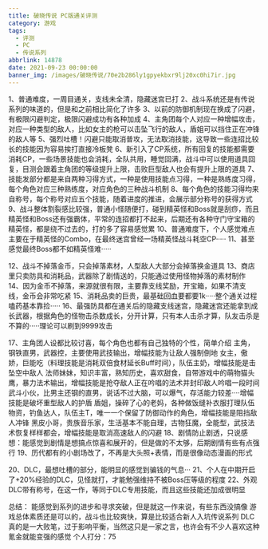 ```yaml
---
title: 破晓传说 PC版通关评测
category: 游戏
tags:
  - 评测
  - PC
  - 传说系列
abbrlink: 14878
date: 2021-09-23 00:00:00
banner_img: /images/破晓传说/70e2b286ly1gpyekbxr9lj20xc0hi7ir.jpg
---
```


1、普通难度，一周目通关，支线未全清，隐藏迷宫已打
2、战斗系统还是有传说系列的味道的，但是和之前相比简化了许多
3、以前的防御机制现在换成了闪避，有极限闪避判定，极限闪避成功有各种加成
4、主角团每个人对应一种增幅攻击，对应一种类型的敌人，比如女主的枪可以击坠飞行的敌人，盾姐可以挡住正在冲锋的敌人等
5、强烈吐槽！闪避只能取消普攻，无法取消技能，这导致一些连招比较长的技能因为容易挨打直接冷板凳
6、新引入了CP系统，所有回复的技能都需要消耗CP，一些场景技能也会消耗，全队共用，睡觉回满，战斗中可以使用道具回复，目测会跟着主角团的等级提升上限，击败巨型敌人也会有提升上限的道具
7、技能发部分都是来自两种习得方式，一种是使用技能点习得，一种是熟练度习得，每个角色对应三种熟练度，对应角色的三种战斗机制
8、每个角色的技能习得均来自称号，每个称号对应五个技能，随着进度的推进，会展示部分称号的获得方式
9、战斗整体割裂感比较强，普通小怪随便打，碰到精英怪和Boss就是刮痧，而且精英怪和Boss还有强霸体，平常的连招都打不起来，后期还有各种守门守宝箱的精英怪，都是绕不过去的，打的多了容易感觉累
10、普通难度下，个人感觉难点主要在于精英怪的Combo，在最终迷宫曾经一场精英怪战斗耗空CP·····
11、甚至感觉最终Boss都不如精英怪难·····

12、战斗不掉落金币，只会掉落素材，人型敌人大部分会掉落换金道具
13、商店里只卖防具和消耗品，武器除了剧情送的，只能通过使用怪物掉落的素材制作
14、因为金币不掉落，来源就很有限，主要靠支线奖励，开宝箱，如果不清支线，金币会非常吃紧
15、消耗品卖的巨贵，最基础回血要都要1k·····整个通关过程嗑药基本靠捡·····
16、最强防具都在通关后的隐藏支线迷宫，隐藏迷宫还能拿到成长武器，根据角色的怪物击杀数成长，分开计算，只有本人击杀才算，队友击杀是不算的·····理论可以刷到9999攻击

17、主角团人设都比较讨喜，每个角色也都有自己独特的个性，简单介绍
	主角，钢铁直男，武器控，主要使用武技输出，增幅技能为让敌人强制倒地
	女主，傲娇，巨能吃（料理技能是消耗双倍食材延长Buff时间），队伍主奶，增幅技能是击坠空中敌人
	法师妹妹，知识丰富，熟知历史，喜欢甜食，自带游戏中的萌物猫头鹰，暴力法术输出，增幅技能是抢夺敌人正在吟唱的法术并封印敌人吟唱一段时间
	武斗小伙，比男主还钢的直男，说话不过大脑，可以爆气，存活能力较差····增幅技能是破坏重型敌人的护盾
	盾姐，操碎了心的老妈，各种做饭缝补衣服打理队伍物资，钓鱼达人，队伍主T，唯一一个保留了防御动作的角色，增幅技能是阻挡敌人冲锋
	黑皮小哥，贵族音乐家，生活基本不能自理，古物狂魔，全能型，武技法术恢复样样都会，增幅技能是取消高速敌人的闪避
18、剧情防止剧透，只说感想：能感觉到剧情是想搞点惊喜和展开的，但是做的不太够，后期剧情有些有点强行
19、历代都有的小剧场改了，不再是大头照+表情，而是很像动态漫画的形式

20、DLC，最想吐槽的部分，能明显的感觉到骗钱的气息···
21、个人在中期开启了+20%经验的DLC，见怪就打，才能勉强维持不被Boss压等级的程度
22、外观DLC带有称号，在这一作，等同于DLC专用技能，而且这些技能还加成很明显

总结：
能感觉到系列的进步和寻求突破，但是就这一作来说，有些东西没搞像
游戏总体素质还是可以的，战斗也比较爽快，算是比较适合新人入坑传说系列
DLC真的是一大败笔，过于影响平衡，当然这只是一家之言，也许会有不少人喜欢这种氪金就能变强的感觉
个人打分：75

